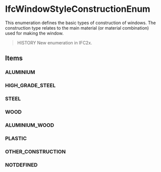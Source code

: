 # IfcWindowStyleConstructionEnum

This enumeration defines the basic types of construction of windows. The construction type relates to the main material (or material combination) used for making the window.

> HISTORY  New enumeration in IFC2x.

## Items

### ALUMINIUM


### HIGH_GRADE_STEEL


### STEEL


### WOOD


### ALUMINIUM_WOOD


### PLASTIC


### OTHER_CONSTRUCTION


### NOTDEFINED

